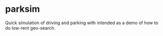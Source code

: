 # parksim
Quick simulation of driving and parking with intended as a demo of how to do
low-rent geo-search.

